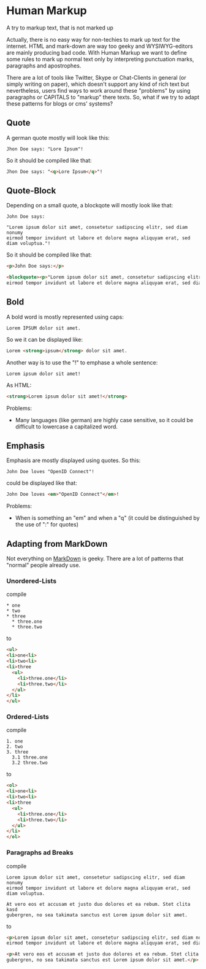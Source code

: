 # Human Markup

A try to markup text, that is not marked up

Actually, there is no easy way for non-techies to mark up text for the internet. HTML and mark-down 
are way too geeky and WYSIWYG-editors are mainly producing bad code. With Human Markup we want to 
define some rules to mark up normal text only by interpreting punctuation marks, paragraphs and apostrophes.

There are a lot of tools like Twitter, Skype or Chat-Clients in general (or simply writing on paper), which doesn't support any kind of rich text
but nevertheless, users find ways to work around these "problems" by using paragraphs or CAPITALS to "markup" there
texts. So, what if we try to adapt these patterns for blogs or cms' systems?

## Quote

A german quote mostly will look like this:

```
Jhon Doe says: "Lore Ipsum"!
```

So it should be compiled like that:

```html
Jhon Doe says: "<q>Lore Ipsum</q>"!
```

## Quote-Block

Depending on a small quote, a blockqote will mostly look like that:

```
John Doe says:

"Lorem ipsum dolor sit amet, consetetur sadipscing elitr, sed diam nonumy
eirmod tempor invidunt ut labore et dolore magna aliquyam erat, sed diam voluptua."!
```

So it should be compiled like that:

```html
<p>John Doe says:</p>

<blockquote><p>"Lorem ipsum dolor sit amet, consetetur sadipscing elitr, sed diam nonumy
eirmod tempor invidunt ut labore et dolore magna aliquyam erat, sed diam voluptua."!</p></blockquote>
```

## Bold

A bold word is mostly represented using caps:

```
Lorem IPSUM dolor sit amet.
```

So we it can be displayed like:

```html
Lorem <strong>ipsum</strong> dolor sit amet.
```

Another way is to use the "!" to emphase a whole sentence:

```
Lorem ipsum dolor sit amet!
```

As HTML:

```html
<strong>Lorem ipsum dolor sit amet!</strong>
```

Problems:

* Many languages (like german) are highly case sensitive, so it could be difficult to lowercase a capitalized word.

## Emphasis

Emphasis are mostly displayed using quotes. So this:

```
John Doe loves "OpenID Connect"!
```

could be displayed like that:

```html
John Doe loves <em>"OpenID Connect"</em>!
```

Problems:

* When is something an "em" and when a "q" (it could be distinguished by the use of ":" for quotes)

## Adapting from MarkDown

Not everything on [MarkDown](http://daringfireball.net/projects/markdown/) is geeky. There are a lot of patterns
that "normal" people already use.


### Unordered-Lists

compile

```
* one
* two
* three
  * three.one
  * three.two
```

to

```html
<ul>
<li>one<li>
<li>two<li>
<li>three
  <ul>
    <li>three.one</li>
    <li>three.two</li>
  </ul>
</li>
</ul>
```

### Ordered-Lists

compile

```
1. one
2. two
3. three
  3.1 three.one
  3.2 three.two
```

to

```html
<ol>
<li>one<li>
<li>two<li>
<li>three
  <ul>
    <li>three.one</li>
    <li>three.two</li>
  </ul>
</li>
</ol>
```

### Paragraphs ad Breaks

compile

```
Lorem ipsum dolor sit amet, consetetur sadipscing elitr, sed diam nonumy
eirmod tempor invidunt ut labore et dolore magna aliquyam erat, sed diam voluptua.

At vero eos et accusam et justo duo dolores et ea rebum. Stet clita kasd 
gubergren, no sea takimata sanctus est Lorem ipsum dolor sit amet.
```

to

```html
<p>Lorem ipsum dolor sit amet, consetetur sadipscing elitr, sed diam nonumy<br />
eirmod tempor invidunt ut labore et dolore magna aliquyam erat, sed diam voluptua.</p>

<p>At vero eos et accusam et justo duo dolores et ea rebum. Stet clita kasd<br />
gubergren, no sea takimata sanctus est Lorem ipsum dolor sit amet.</p>
```
